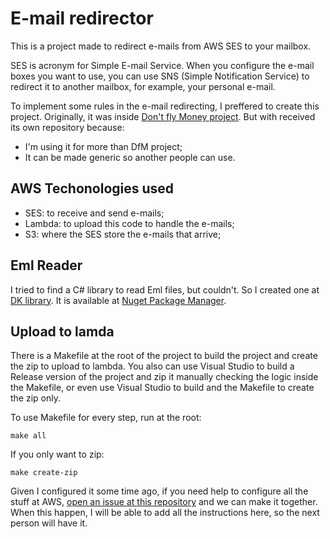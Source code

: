 # E-mail redirector

This is a project made to redirect e-mails from AWS SES to your mailbox.

SES is acronym for Simple E-mail Service. When you configure the e-mail
boxes you want to use, you can use SNS (Simple Notification Service) to
redirect it to another mailbox, for example, your personal e-mail.

To implement some rules in the e-mail redirecting, I preffered to create
this project. Originally, it was inside [Don't fly Money project]. But
with received its own repository because:

- I'm using it for more than DfM project;
- It can be made generic so another people can use.

## AWS Techonologies used

- SES: to receive and send e-mails;
- Lambda: to upload this code to handle the e-mails;
- S3: where the SES store the e-mails that arrive;

## Eml Reader

I tried to find a C# library to read Eml files, but couldn't. So I
created one at [DK library]. It is available at [Nuget Package Manager].

## Upload to lamda

There is a Makefile at the root of the project to build the project and
create the zip to upload to lambda. You also can use Visual Studio to
build a Release version of the project and zip it manually checking the
logic inside the Makefile, or even use Visual Studio to build and the
Makefile to create the zip only.

To use Makefile for every step, run at the root:

```
make all
```

If you only want to zip:

```
make create-zip
```

Given I configured it some time ago, if you need help to configure all
the stuff at AWS, [open an issue at this repository] and we can make it
together. When this happen, I will be able to add all the instructions
here, so the next person will have it.

[Don't fly Money project]: https://github.com/darakeon/dfm
[DK library]: https://github.com/darakeon/dk-lib
[Nuget Package Manager]: https://www.nuget.org/packages/Keon.Eml/
[open an issue at this repository]: ../../issues
